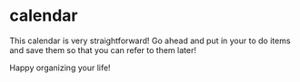 # calendar

This calendar is very straightforward! Go ahead and put in your to do items and save them so that you can refer to them later!

Happy organizing your life! 
